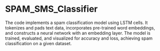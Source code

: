 # SPAM_SMS_Classifier
The code implements a spam classification model using LSTM cells. It tokenizes and pads text data, incorporates pre-trained word embeddings, and constructs a neural network with an embedding layer. The model is trained, evaluated, and visualized for accuracy and loss, achieving spam classification on a given dataset.
